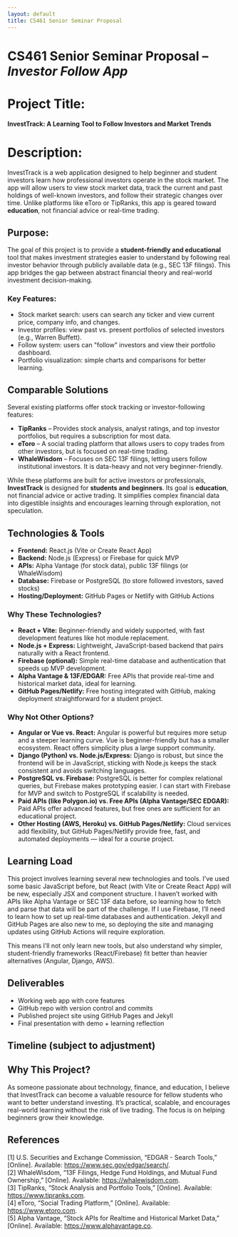 ```yaml
---
layout: default
title: CS461 Senior Seminar Proposal
---
```


# CS461 Senior Seminar Proposal – *Investor Follow App*

# Project Title:
**InvestTrack: A Learning Tool to Follow Investors and Market Trends**

# Description:
InvestTrack is a web application designed to help beginner and student investors learn how professional investors operate in the stock market. The app will allow users to view stock market data, track the current and past holdings of well-known investors, and follow their strategic changes over time. Unlike platforms like eToro or TipRanks, this app is geared toward **education**, not financial advice or real-time trading.

## Purpose:
The goal of this project is to provide a **student-friendly and educational** tool that makes investment strategies easier to understand by following real investor behavior through publicly available data (e.g., SEC 13F filings). This app bridges the gap between abstract financial theory and real-world investment decision-making.

### Key Features:
- Stock market search: users can search any ticker and view current price, company info, and changes.
- Investor profiles: view past vs. present portfolios of selected investors (e.g., Warren Buffett).
- Follow system: users can "follow" investors and view their portfolio dashboard.
- Portfolio visualization: simple charts and comparisons for better learning.

## Comparable Solutions
Several existing platforms offer stock tracking or investor-following features:

- **TipRanks** – Provides stock analysis, analyst ratings, and top investor portfolios, but requires a subscription for most data.
- **eToro** – A social trading platform that allows users to copy trades from other investors, but is focused on real-time trading.
- **WhaleWisdom** – Focuses on SEC 13F filings, letting users follow institutional investors. It is data-heavy and not very beginner-friendly.

While these platforms are built for active investors or professionals, **InvestTrack** is designed for **students and beginners**. Its goal is **education**, not financial advice or active trading. It simplifies complex financial data into digestible insights and encourages learning through exploration, not speculation.

## Technologies & Tools
- **Frontend:** React.js (Vite or Create React App)
- **Backend:** Node.js (Express) or Firebase for quick MVP
- **APIs:** Alpha Vantage (for stock data), public 13F filings (or WhaleWisdom)
- **Database:** Firebase or PostgreSQL (to store followed investors, saved stocks)
- **Hosting/Deployment:** GitHub Pages or Netlify with GitHub Actions

### Why These Technologies?
- **React + Vite:** Beginner-friendly and widely supported, with fast development features like hot module replacement.  
- **Node.js + Express:** Lightweight, JavaScript-based backend that pairs naturally with a React frontend.  
- **Firebase (optional):** Simple real-time database and authentication that speeds up MVP development.  
- **Alpha Vantage & 13F/EDGAR:** Free APIs that provide real-time and historical market data, ideal for learning.  
- **GitHub Pages/Netlify:** Free hosting integrated with GitHub, making deployment straightforward for a student project.

### Why Not Other Options?
- **Angular or Vue vs. React:** Angular is powerful but requires more setup and a steeper learning curve. Vue is beginner-friendly but has a smaller ecosystem. React offers simplicity plus a large support community.  
- **Django (Python) vs. Node.js/Express:** Django is robust, but since the frontend will be in JavaScript, sticking with Node.js keeps the stack consistent and avoids switching languages.  
- **PostgreSQL vs. Firebase:** PostgreSQL is better for complex relational queries, but Firebase makes prototyping easier. I can start with Firebase for MVP and switch to PostgreSQL if scalability is needed.  
- **Paid APIs (like Polygon.io) vs. Free APIs (Alpha Vantage/SEC EDGAR):** Paid APIs offer advanced features, but free ones are sufficient for an educational project.  
- **Other Hosting (AWS, Heroku) vs. GitHub Pages/Netlify:** Cloud services add flexibility, but GitHub Pages/Netlify provide free, fast, and automated deployments — ideal for a course project.

## Learning Load
This project involves learning several new technologies and tools. I’ve used some basic JavaScript before, but React (with Vite or Create React App) will be new, especially JSX and component structure. I haven’t worked with APIs like Alpha Vantage or SEC 13F data before, so learning how to fetch and parse that data will be part of the challenge. If I use Firebase, I’ll need to learn how to set up real-time databases and authentication. Jekyll and GitHub Pages are also new to me, so deploying the site and managing updates using GitHub Actions will require exploration.  

This means I’ll not only learn new tools, but also understand why simpler, student-friendly frameworks (React/Firebase) fit better than heavier alternatives (Angular, Django, AWS).

## Deliverables
- Working web app with core features  
- GitHub repo with version control and commits  
- Published project site using GitHub Pages and Jekyll  
- Final presentation with demo + learning reflection  

## Timeline (subject to adjustment)

<canvas id="timelineChart" width="400" height="200"></canvas>

<script src="https://cdn.jsdelivr.net/npm/chart.js"></script>
<script>
  document.addEventListener("DOMContentLoaded", function() {
    const ctx = document.getElementById('timelineChart').getContext('2d');
    new Chart(ctx, {
      type: 'bar',
      data: {
        labels: [
          'Week 1: UI Mockups',
          'Week 2: API Integration',
          'Week 3: Investor Profiles',
          'Week 4: Dashboard',
          'Week 5: UI Polish',
          'Week 6: 13F Data',
          'Week 7: Final Report',
          'Week 8: Presentation'
        ],
        datasets: [{
          label: 'Timeline',
          data: [1,2,3,4,5,6,7,8],
          backgroundColor: 'rgba(54, 162, 235, 0.6)',
          borderColor: 'rgba(54, 162, 235, 1)',
          borderWidth: 1
        }]
      },
      options: {
        scales: {
          y: {
            beginAtZero: true,
            ticks: {
              stepSize: 1
            }
          }
        }
      }
    });
  });
</script>


## Why This Project?
As someone passionate about technology, finance, and education, I believe that InvestTrack can become a valuable resource for fellow students who want to better understand investing. It’s practical, scalable, and encourages real-world learning without the risk of live trading. The focus is on helping beginners grow their knowledge.

## References
[1] U.S. Securities and Exchange Commission, “EDGAR - Search Tools,” [Online]. Available: https://www.sec.gov/edgar/search/.  
[2] WhaleWisdom, “13F Filings, Hedge Fund Holdings, and Mutual Fund Ownership,” [Online]. Available: https://whalewisdom.com.  
[3] TipRanks, “Stock Analysis and Portfolio Tools,” [Online]. Available: https://www.tipranks.com.  
[4] eToro, “Social Trading Platform,” [Online]. Available: https://www.etoro.com.  
[5] Alpha Vantage, “Stock APIs for Realtime and Historical Market Data,” [Online]. Available: https://www.alphavantage.co.  


